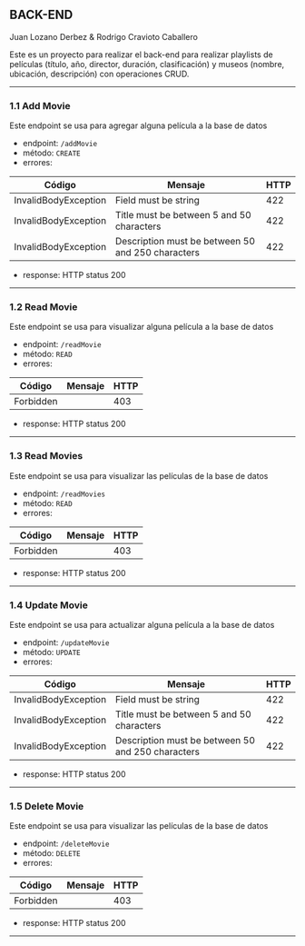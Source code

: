 ## BACK-END
Juan Lozano Derbez & Rodrigo Cravioto Caballero

Este es un proyecto para realizar el back-end para realizar playlists de películas (título, año, director, duración, clasificación) y museos (nombre, ubicación, descripción) con operaciones CRUD.

----

### 1.1 Add Movie

Este endpoint se usa para agregar alguna película a la base de datos
* endpoint: `/addMovie`
* método: `CREATE`
* errores: 

| Código | Mensaje | HTTP |
| ------------- | ------------- | ------------- |
| InvalidBodyException | Field must be string | 422 |
| InvalidBodyException | Title must be between 5 and 50 characters | 422 |
| InvalidBodyException | Description must be between 50 and 250 characters | 422 |

* response: HTTP status 200

----

### 1.2 Read Movie

Este endpoint se usa para visualizar alguna película a la base de datos
* endpoint: `/readMovie`
* método: `READ`
* errores: 

| Código | Mensaje | HTTP |
| ------------- | ------------- | ------------- |
| Forbidden | | 403 |

* response: HTTP status 200

----

### 1.3 Read Movies

Este endpoint se usa para visualizar las películas de la base de datos
* endpoint: `/readMovies`
* método: `READ`
* errores: 

| Código | Mensaje | HTTP |
| ------------- | ------------- | ------------- |
| Forbidden | | 403 |

* response: HTTP status 200

----


### 1.4 Update Movie

Este endpoint se usa para actualizar alguna película a la base de datos
* endpoint: `/updateMovie`
* método: `UPDATE`
* errores: 

| Código | Mensaje | HTTP |
| ------------- | ------------- | ------------- |
| InvalidBodyException | Field must be string | 422 |
| InvalidBodyException | Title must be between 5 and 50 characters | 422 |
| InvalidBodyException | Description must be between 50 and 250 characters | 422 |

* response: HTTP status 200

----

### 1.5 Delete Movie

Este endpoint se usa para visualizar las películas de la base de datos
* endpoint: `/deleteMovie`
* método: `DELETE`
* errores: 

| Código | Mensaje | HTTP |
| ------------- | ------------- | ------------- |
| Forbidden | | 403 |

* response: HTTP status 200

----
